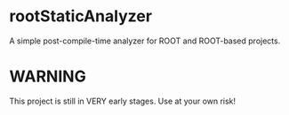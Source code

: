 # rootStaticAnalyzer
A simple post-compile-time analyzer for ROOT and ROOT-based projects. 

# WARNING
This project is still in VERY early stages. Use at your own risk!
